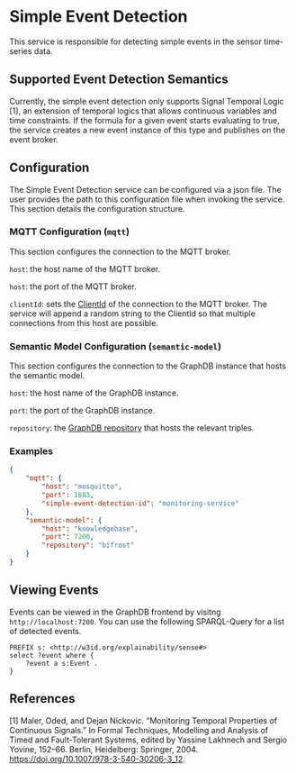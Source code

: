 # Simple Event Detection

This service is responsible for detecting simple events in the sensor time-series data.

## Supported Event Detection Semantics

Currently, the simple event detection only supports Signal Temporal Logic [1], an extension of temporal logics that allows continuous variables and time constraints. If the formula for a given event starts evaluating to true, the service creates a new event instance of this type and publishes on the event broker.

## Configuration

The Simple Event Detection service can be configured via a json file. The user provides the path to this configuration file when invoking the service. This section details the configuration structure.

### MQTT Configuration (`mqtt`)

This section configures the connection to the MQTT broker.

`host`: the host name of the MQTT broker.

`host`: the port of the MQTT broker.

`clientId`: sets the [ClientId](https://www.hivemq.com/blog/mqtt-essentials-part-3-client-broker-connection-establishment/#heading-what-is-client-id-in-connect-mqtt-packet) of the connection to the MQTT broker. The service will append a random string to the ClientId so that multiple connections from this host are possible.

### Semantic Model Configuration (`semantic-model`)

This section configures the connection to the GraphDB instance that hosts the semantic model.

`host`: the host name of the GraphDB instance.

`port`: the port of the GraphDB instance.

`repository`: the [GraphDB repository](https://graphdb.ontotext.com/documentation/10.7/repositories-overview.html) that hosts the relevant triples.

### Examples

```json
{
    "mqtt": {
        "host": "mosquitto",
        "port": 1883,
        "simple-event-detection-id": "monitoring-service"
    },
    "semantic-model": {
        "host": "knowledgebase",
        "port": 7200,
        "repository": "bifrost"
    }
}
```

## Viewing Events

Events can be viewed in the GraphDB frontend by visitng `http://localhost:7200`.
You can use the following SPARQL-Query for a list of detected events.

```sparql
PREFIX s: <http://w3id.org/explainability/sense#>
select ?event where { 
    ?event a s:Event .
}
```

## References

[1] Maler, Oded, and Dejan Nickovic. “Monitoring Temporal Properties of Continuous Signals.” In Formal Techniques, Modelling and Analysis of Timed and Fault-Tolerant Systems, edited by Yassine Lakhnech and Sergio Yovine, 152–66. Berlin, Heidelberg: Springer, 2004. https://doi.org/10.1007/978-3-540-30206-3_12.

